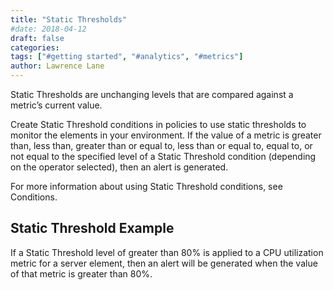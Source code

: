 ```yaml
---
title: "Static Thresholds"
#date: 2018-04-12
draft: false
categories:
tags: ["#getting started", "#analytics", "#metrics"]
author: Lawrence Lane
---
```

Static Thresholds are unchanging levels that are compared against a metric’s current value.

Create Static Threshold conditions in policies to use static thresholds to monitor the elements in your environment. If the value of a metric is greater than, less than, greater than or equal to, less than or equal to, equal to, or not equal to the specified level of a Static Threshold condition (depending on the operator selected), then an alert is generated.

For more information about using Static Threshold conditions, see Conditions.

## Static Threshold Example

If a Static Threshold level of greater than 80% is applied to a CPU utilization metric for a server element, then an alert will be generated when the value of that metric is greater than 80%.
